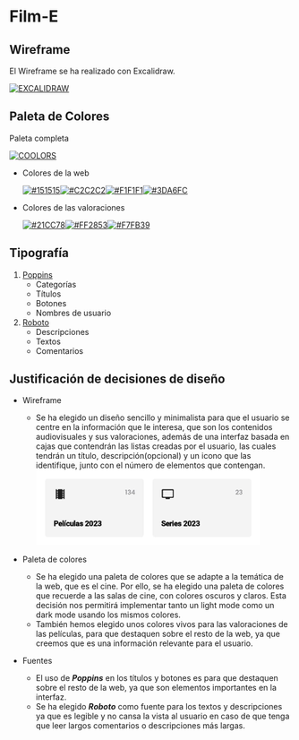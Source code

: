 # Film-E

## Wireframe

El Wireframe se ha realizado con Excalidraw.

[![EXCALIDRAW](https://img.shields.io/badge/excalidraw-%235b57d1.svg?style=for-the-badge)](https://excalidraw.com/)

## Paleta de Colores

Paleta completa

[![COOLORS](https://img.shields.io/badge/coolors-%234285F4.svg?style=for-the-badge)](https://coolors.co/151515-c2c2c2-f1f1f1-3da6fc-21cc78-f7fb39-ff2853)

- Colores de la web

  [![#151515](https://img.shields.io/badge/%23151515-151515?style=for-the-badge)](https://www.color-hex.com/color/151515)[![#C2C2C2](https://img.shields.io/badge/%23C2C2C2-C2C2C2?style=for-the-badge)](https://www.color-hex.com/color/C2C2C2)[![#F1F1F1](https://img.shields.io/badge/%23F1F1F1-F1F1F1?style=for-the-badge)](https://www.color-hex.com/color/F1F1F1)[![#3DA6FC](https://img.shields.io/badge/%233DA6FC-3DA6FC?style=for-the-badge)](https://www.color-hex.com/color/3DA6FC)

- Colores de las valoraciones

  [![#21CC78](https://img.shields.io/badge/%2321CC78-21CC78?style=for-the-badge)](https://www.color-hex.com/color/21CC78)[![#FF2853](https://img.shields.io/badge/%23FF2853-FF2853?style=for-the-badge)](https://www.color-hex.com/color/FF2853)[![#F7FB39](https://img.shields.io/badge/%23F7FB39-F7FB39?style=for-the-badge)](https://www.color-hex.com/color/F7FB39)

## Tipografía

1. [Poppins](https://fonts.google.com/specimen/Poppins?query=poppins)
   - Categorías
   - Títulos
   - Botones
   - Nombres de usuario
2. [Roboto](https://fonts.google.com/specimen/Roboto?query=roboto)
   - Descripciones
   - Textos
   - Comentarios

## Justificación de decisiones de diseño

- Wireframe

  - Se ha elegido un diseño sencillo y minimalista para que el usuario se centre en la información que le interesa, que son los contenidos audiovisuales y sus valoraciones, además de una interfaz basada en cajas que contendrán las listas creadas por el usuario, las cuales tendrán un título, descripción(opcional) y un icono que las identifique, junto con el número de elementos que contengan.
    <img src="/Film-E_user.jpg" alt="Boceto_Filme" width="400" height="auto">

- Paleta de colores

  - Se ha elegido una paleta de colores que se adapte a la temática de la web, que es el cine. Por ello, se ha elegido una paleta de colores que recuerde a las salas de cine, con colores oscuros y claros. Esta decisión nos permitirá implementar tanto un light mode como un dark mode usando los mismos colores.
  - También hemos elegido unos colores vivos para las valoraciones de las películas, para que destaquen sobre el resto de la web, ya que creemos que es una información relevante para el usuario.

- Fuentes

  - El uso de **_Poppins_** en los títulos y botones es para que destaquen sobre el resto de la web, ya que son elementos importantes en la interfaz.
  - Se ha elegido **_Roboto_** como fuente para los textos y descripciones ya que es legible y no cansa la vista al usuario en caso de que tenga que leer largos comentarios o descripciones más largas.

